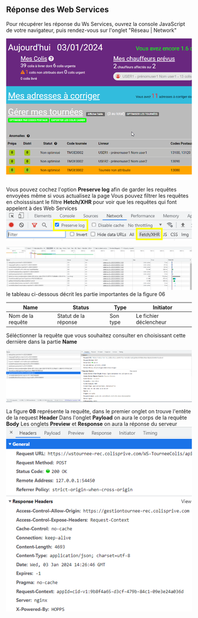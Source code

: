 ## Réponse des Web Services
Pour récupérer les réponse du Ws Services, ouvrez la console JavaScript de votre navigateur, puis rendez-vous sur l'onglet "Réseau | Network"

![Figure 04 - Ouverture de l'onglet Network](../img/onglet-network.gif)

Vous pouvez cochez l'option **Preserve log** afin de garder les requêtes envoyées même si vous actualisez la page 
Vous pouvez filtrer les requêtes en choisssisant le filtre **Hetch/XHR** pour voir que les requêtes qui font appelent à des Web Services
![Figure 05 - Filtre ](../img/filtre-request.png)

![Figure 06 - Onglet réseau de la console ](../img/tableau-console.png)
le tableau ci-dessous décrit les partie importantes de la figure 06

| Name | Status | Type | Initiator | 
| ----------- | ----------- | ----------- | ----------- |
| Nom de la requête | Statut de la réponse | Son type | Le fichier déclencheur |

Séléctionner la requête que vous souhaitez consulter en choisissant cette dernière dans la partie **Name**

![Figure 07 - ](../img/request.png)

La figure **08** représente la requête, dans le premier onglet on trouve l'entête de la request **Header**
Dans l'onglet **Payload** on aura le corps de la requête **Body** 
Les onglets **Preview** et **Response** on aura la réponse du serveur
![Figure 08 - ](../img/Request-sended.png)